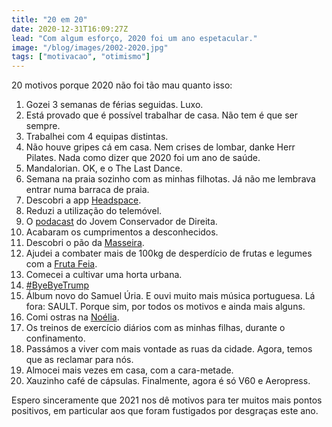 ```yaml
---
title: "20 em 20"
date: 2020-12-31T16:09:27Z
lead: "Com algum esforço, 2020 foi um ano espetacular."
image: "/blog/images/2002-2020.jpg"
tags: ["motivacao", "otimismo"]
---
```

20 motivos porque 2020 não foi tão mau quanto isso:

1. Gozei 3 semanas de férias seguidas. Luxo.
2. Está provado que é possível trabalhar de casa. Não tem é que ser sempre.
3. Trabalhei com 4 equipas distintas.
4. Não houve gripes cá em casa. Nem crises de lombar, danke Herr Pilates. Nada como dizer que 2020 foi um ano de saúde.
5. Mandalorian. OK, e o The Last Dance.
6. Semana na praia sozinho com as minhas filhotas. Já não me lembrava entrar numa barraca de praia.
7. Descobri a app [Headspace](https://www.headspace.com).
8. Reduzi a utilização do telemóvel.
9. O [podacast](https://podcasts.apple.com/gb/podcast/jovem-conservador-de-direita/id1364259693) do Jovem Conservador de Direita.
10. Acabaram os cumprimentos a desconhecidos.
11. Descobri o pão da [Masseira](https://www.facebook.com/masseirapadaria/)</a>.
12. Ajudei a combater mais de 100kg de desperdício de frutas e legumes com a [Fruta Feia](https://frutafeia.pt/).
13. Comecei a cultivar uma horta urbana.
14. [#ByeByeTrump](https://twitter.com/search?q=%23byebyetrump)
15. Álbum novo do Samuel Úria. E ouvi muito mais música portuguesa. Lá fora: SAULT. Porque sim, por todos os motivos e ainda mais alguns.
16. Comi ostras na [Noélia](https://pt-pt.facebook.com/noeliaejeronimorestaurante/).
17. Os treinos de exercício diários com as minhas filhas, durante o confinamento.
18. Passámos a viver com mais vontade as ruas da cidade. Agora, temos que as reclamar para nós.
19. Almocei mais vezes em casa, com a cara-metade.
20. Xauzinho café de cápsulas. Finalmente, agora é só V60 e Aeropress.

Espero sinceramente que 2021 nos dê motivos para ter muitos mais pontos positivos, em particular aos que foram fustigados por desgraças este ano.